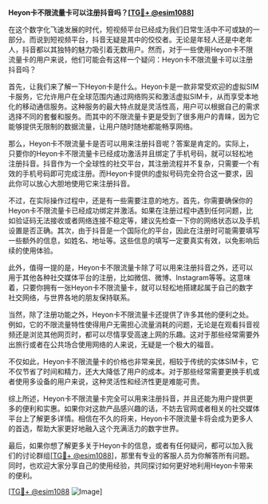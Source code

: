 **Heyon卡不限流量卡可以注册抖音吗？[[TG💪+ @esim1088](https://t.me/s/esim1088)]**

在这个数字化飞速发展的时代，短视频平台已经成为我们日常生活中不可或缺的一部分。而说到短视频平台，抖音无疑是其中的佼佼者。无论是年轻人还是中老年人，抖音都以其独特的魅力吸引着无数用户。然而，对于一些使用Heyon卡不限流量卡的用户来说，他们可能会有这样一个疑问：Heyon卡不限流量卡可以注册抖音吗？

首先，让我们来了解一下Heyon卡是什么。Heyon卡是一款非常受欢迎的虚拟SIM卡服务，它允许用户在全球范围内通过网络购买和激活虚拟SIM卡，从而享受本地化的移动通信服务。这种服务的最大特点就是灵活性高，用户可以根据自己的需求选择不同的套餐和服务。而其中的不限流量卡更是受到了很多用户的青睐，因为它能够提供无限制的数据流量，让用户随时随地都能畅享网络。

那么，Heyon卡不限流量卡是否可以用来注册抖音呢？答案是肯定的。实际上，只要你的Heyon卡不限流量卡已经成功激活并且绑定了手机号码，就可以轻松地注册抖音。抖音作为一个全球性的社交平台，其注册流程并不复杂，只需要一个有效的手机号码即可完成注册。而Heyon卡提供的虚拟号码完全符合这一要求，因此你可以放心大胆地使用它来注册抖音。

不过，在实际操作过程中，还是有一些需要注意的地方。首先，你需要确保你的Heyon卡不限流量卡已经成功绑定并激活。如果在注册过程中遇到任何问题，比如验证码无法接收或者网络连接不稳定等，建议先检查一下你的网络状态以及手机设置是否正确。其次，由于抖音是一个国际化的平台，因此在注册时可能需要填写一些额外的信息，如姓名、地址等。这些信息的填写一定要真实有效，以免影响后续的使用体验。

此外，值得一提的是，Heyon卡不限流量卡除了可以用来注册抖音之外，还可以用于其他各种社交媒体平台的注册，比如微信、微博、Instagram等等。这意味着，只要你拥有一张Heyon卡不限流量卡，就可以轻松地搭建起属于自己的数字社交网络，与世界各地的朋友保持联系。

当然，除了注册功能之外，Heyon卡不限流量卡还提供了许多其他的便利之处。例如，它的不限流量特性使得用户无需担心流量消耗的问题，无论是在观看抖音视频还是浏览其他网页时，都可以尽情享受高速上网的乐趣。这对于那些经常需要外出旅行或者在公共场合使用网络的人来说，无疑是一个极大的福音。

不仅如此，Heyon卡不限流量卡的价格也非常亲民，相较于传统的实体SIM卡，它不仅节省了时间和精力，还大大降低了用户的成本。对于那些经常需要更换手机或者使用多设备的用户来说，这种灵活性和经济性更是难能可贵。

综上所述，Heyon卡不限流量卡完全可以用来注册抖音，并且还能为用户提供更多的便利和实惠。如果你对这款产品感兴趣的话，不妨去官网或者相关的社交媒体平台上了解更多详情。相信在不久的将来，Heyon卡不限流量卡将会成为更多人的首选，帮助大家更好地融入这个充满活力的数字世界。

最后，如果你想了解更多关于Heyon卡的信息，或者有任何疑问，都可以加入我们的讨论群组[[TG💪+ @esim1088](https://t.me/s/esim1088)]，那里有专业的客服人员为你解答所有问题。同时，也欢迎大家分享自己的使用经验，共同探讨如何更好地利用Heyon卡带来的便利。

[[TG💪+ @esim1088](https://t.me/s/esim1088) ![Image](https://i.postimg.cc/4NQfJmqS/Snipaste-2025-05-13-00-14-12.png)]